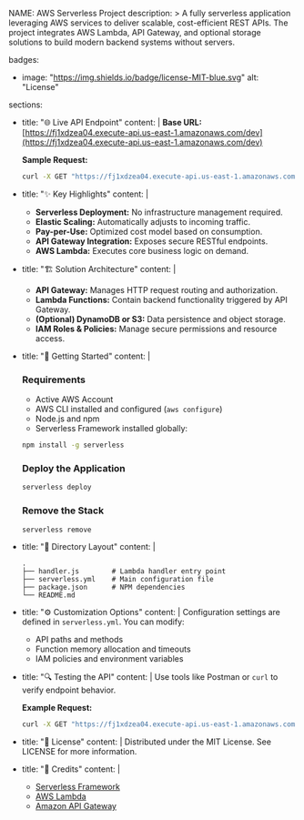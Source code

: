 NAME: AWS Serverless Project
description: >
  A fully serverless application leveraging AWS services to deliver scalable, cost-efficient REST APIs.
  The project integrates AWS Lambda, API Gateway, and optional storage solutions to build modern backend systems without servers.

badges:
  - image: "https://img.shields.io/badge/license-MIT-blue.svg"
    alt: "License"

sections:

  - title: "🌐 Live API Endpoint"
    content: |
      **Base URL:**  
      [https://fj1xdzea04.execute-api.us-east-1.amazonaws.com/dev](https://fj1xdzea04.execute-api.us-east-1.amazonaws.com/dev)

      **Sample Request:**  
      ```bash
      curl -X GET "https://fj1xdzea04.execute-api.us-east-1.amazonaws.com/dev/your-endpoint"
      ```

  - title: "✨ Key Highlights"
    content: |
      - **Serverless Deployment:** No infrastructure management required.
      - **Elastic Scaling:** Automatically adjusts to incoming traffic.
      - **Pay-per-Use:** Optimized cost model based on consumption.
      - **API Gateway Integration:** Exposes secure RESTful endpoints.
      - **AWS Lambda:** Executes core business logic on demand.

  - title: "🏗️ Solution Architecture"
    content: |
      - **API Gateway:** Manages HTTP request routing and authorization.
      - **Lambda Functions:** Contain backend functionality triggered by API Gateway.
      - **(Optional) DynamoDB or S3:** Data persistence and object storage.
      - **IAM Roles & Policies:** Manage secure permissions and resource access.

  - title: "🚀 Getting Started"
    content: |
      ### Requirements

      - Active AWS Account
      - AWS CLI installed and configured (`aws configure`)
      - Node.js and npm
      - Serverless Framework installed globally:

      ```bash
      npm install -g serverless
      ```

      ### Deploy the Application

      ```bash
      serverless deploy
      ```

      ### Remove the Stack

      ```bash
      serverless remove
      ```

  - title: "📁 Directory Layout"
    content: |
      ```text
      .
      ├── handler.js        # Lambda handler entry point
      ├── serverless.yml    # Main configuration file
      ├── package.json      # NPM dependencies
      └── README.md
      ```

  - title: "⚙️ Customization Options"
    content: |
      Configuration settings are defined in `serverless.yml`.
      You can modify:
      - API paths and methods
      - Function memory allocation and timeouts
      - IAM policies and environment variables

  - title: "🔍 Testing the API"
    content: |
      Use tools like Postman or `curl` to verify endpoint behavior.

      **Example Request:**
      ```bash
      curl -X GET "https://fj1xdzea04.execute-api.us-east-1.amazonaws.com/dev/hello"
      ```

  - title: "📄 License"
    content: |
      Distributed under the MIT License. See LICENSE for more information.

  - title: "🙏 Credits"
    content: |
      - [Serverless Framework](https://www.serverless.com/)
      - [AWS Lambda](https://aws.amazon.com/lambda/)
      - [Amazon API Gateway](https://aws.amazon.com/api-gateway/)
